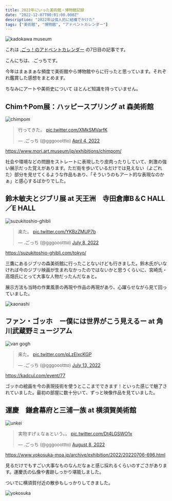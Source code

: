 ```yaml
---
title: 2022年にいった美術館・博物館記録
date: "2022-12-07T00:01:00.000Z"
description: "2022年は個人的に結構でかけた"
tags: ["美術館", "博物館", "アドベントカレンダー"]
---
```


![kadokawa museum](/blog/assets/images//posts/20221207-went-to-museums/kadokawa.jpg)

これは [.ごっ！のアドベントカレンダー](https://adventar.org/calendars/8199) の7日目の記事です。

こんにちは、.ごっちです。

今年はまぁまぁな頻度で美術館やら博物館やらに行ったと思っています。それぞれ鑑賞した感想をまとめます。

ちなみにアートや美術史について ほとんど知識を持っていません。

## Chim↑Pom展：ハッピースプリング at 森美術館

![chimpom](/blog/assets/images//posts/20221207-went-to-museums/chimpom.jpg)

<blockquote class="twitter-tweet"><p lang="ja" dir="ltr">行ってきた。 <a href="https://t.co/XMkSMVarfK">pic.twitter.com/XMkSMVarfK</a></p>&mdash; .ごっち (@gggooottto) <a href="https://twitter.com/gggooottto/status/1510866835880947713?ref_src=twsrc%5Etfw">April 4, 2022</a></blockquote>

https://www.mori.art.museum/jp/exhibitions/chimpom/

社会や環境などの問題をストレートに表現したり皮肉ったりしていて、刺激の強い展示だった覚えがあります。ただ街を歩いているだけでは見えない（よごれた）部分を見せてくるような作品もあり、「そういうのもアート的な表現なのかぁ」と感心するばかりでした。

## 鈴木敏夫とジブリ展 at 天王洲　寺田倉庫B＆C HALL／E HALL

![suzukitoshio-ghibli](/blog/assets/images//posts/20221207-went-to-museums/toshioSuzuki.png)

<blockquote class="twitter-tweet"><p lang="ja" dir="ltr">来た。 <a href="https://t.co/YKBzZMUP7b">pic.twitter.com/YKBzZMUP7b</a></p>&mdash; .ごっち (@gggooottto) <a href="https://twitter.com/gggooottto/status/1545259316219121664?ref_src=twsrc%5Etfw">July 8, 2022</a></blockquote>

https://suzukitoshio-ghibli.com/tokyo/

三鷹にあるジブリの森美術館に行ったことないけども行きました。鈴木氏がいなければ今のジブリ映画が生まれなかったのではないかと思うくらいに、宮崎氏・高畑氏にとって大事な人物だったんだなぁと。

展示方法も当時の作業風景の再現や作品の再現があり、心躍らせながら見て回っていました。

![kaonashi](/blog/assets/images//posts/20221207-went-to-museums/kaonashi.jpg)

## ファン・ゴッホ　ー僕には世界がこう見えるー at 角川武蔵野ミュージアム

![van gogh](/blog/assets/images//posts/20221207-went-to-museums/gogh.jpg)

<blockquote class="twitter-tweet"><p lang="ja" dir="ltr">来た。 <a href="https://t.co/pLzElxcKGP">pic.twitter.com/pLzElxcKGP</a></p>&mdash; .ごっち (@gggooottto) <a href="https://twitter.com/gggooottto/status/1547043227450355713?ref_src=twsrc%5Etfw">July 13, 2022</a></blockquote>

https://kadcul.com/event/77

ゴッホの絵画を今の表現技術を使うとここまでできます！といった感じで魅了されていました。最初の部屋に数十分いて、ずっと映像作品を見ていました。

## 運慶　鎌倉幕府と三浦一族 at 横須賀美術館

![unkei](/blog/assets/images//posts/20221207-went-to-museums/unkei.jpg)

<blockquote class="twitter-tweet"><p lang="ja" dir="ltr">実物すげぇなぁという。。 <a href="https://t.co/Dt4LGSWO1x">pic.twitter.com/Dt4LGSWO1x</a></p>&mdash; .ごっち (@gggooottto) <a href="https://twitter.com/gggooottto/status/1556506551967715328?ref_src=twsrc%5Etfw">August 8, 2022</a></blockquote>

https://www.yokosuka-moa.jp/archive/exhibition/2022/20220706-696.html

見るだけでもすごい大事なものなんだなぁと感じ採れるくらいのすごさがあります。運慶氏の仏像や書跡しっかり堪能しました。

ついでに横須賀付近の散歩もしっかりしてきました。

![yokosuka](/blog/assets/images//posts/20221207-went-to-museums/yokosuka.jpg)
